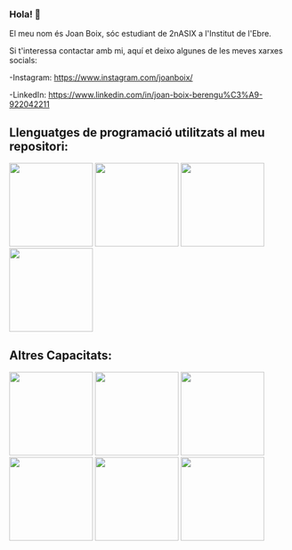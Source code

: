 ### Hola! 👋

El meu nom és Joan Boix, sóc estudiant de 2nASIX a l'Institut de l'Ebre. 

Si t'interessa contactar amb mi, aquí et deixo algunes de les meves xarxes socials:
  
  -Instagram: https://www.instagram.com/joanboix/
  
  -LinkedIn: https://www.linkedin.com/in/joan-boix-berengu%C3%A9-922042211
  
  Llenguatges de programació utilitzats al meu repositori:
  -----
 
  [<img src="https://upload.wikimedia.org/wikipedia/commons/thumb/f/f8/Python_logo_and_wordmark.svg/2560px-Python_logo_and_wordmark.svg.png" width="150"/>](python)
  [<img src="https://branditechture.agency/brand-logos/wp-content/uploads/wpdm-cache/Java-900x0.png" width=150/>](java)
  [<img src="https://pngimg.com/uploads/php/php_PNG14.png" width=150/>](php)
  [<img src="https://logos-download.com/wp-content/uploads/2016/09/Laravel_logo_wordmark_logotype.png" width=150/>](laravel)
  
  Altres Capacitats:
  -----
  
  [<img src="https://www.pngitem.com/pimgs/m/235-2350110_ubuntu-server-ubuntu-18-04-logo-transparent-hd-png.png" width=150/>](ubuntu)
  [<img src="https://logos-world.net/wp-content/uploads/2021/02/Docker-Symbol.png" width=150/>](docker)
  [<img src="https://upload.wikimedia.org/wikipedia/commons/thumb/5/50/Oracle_logo.svg/2560px-Oracle_logo.svg.png" width=150/>](oracle)
  [<img src="https://1000marcas.net/wp-content/uploads/2020/11/MySQL-logo.png" width=150/>](mysql)
  [<img src="https://www.freepnglogos.com/uploads/windows-logo-png/windows-logo-mygalaxy-view-singularlogic-6.png" width=150/>](windows)
  [<img src="https://git-scm.com/images/logos/downloads/Git-Logo-White.png" width=150/>](git)

